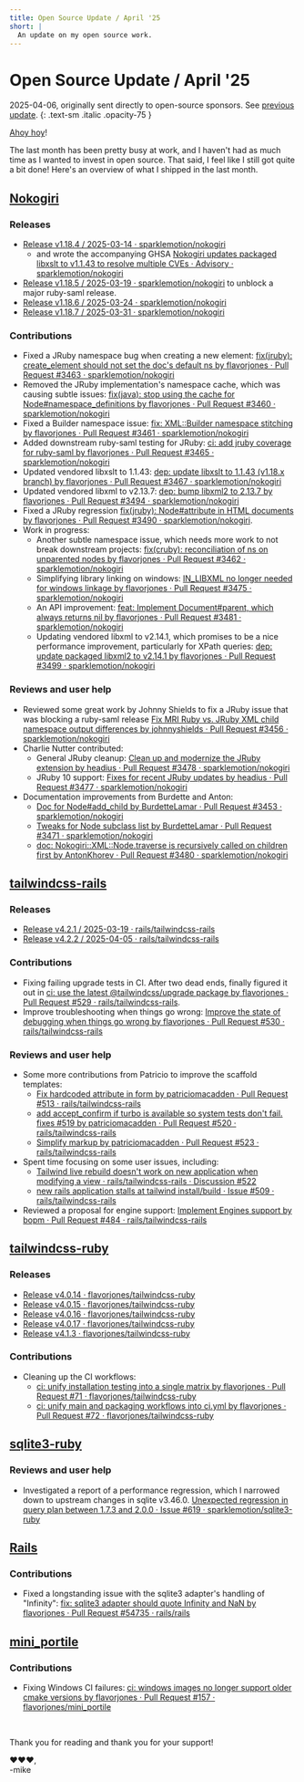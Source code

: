 ```yaml
---
title: Open Source Update / April '25
short: |
  An update on my open source work.
---
```


# Open Source Update / April '25

2025-04-06, originally sent directly to open-source sponsors. See [previous update](/posts/2025/03/open-source-update.html).
{: .text-sm .italic .opacity-75 }

[Ahoy hoy](https://en.wiktionary.org/wiki/ahoy-hoy)!

The last month has been pretty busy at work, and I haven't had as much time as I wanted to invest in open source. That said, I feel like I still got quite a bit done! Here's an overview of what I shipped in the last month.


## [Nokogiri](https://github.com/sparklemotion/nokogiri)

### Releases

- [Release v1.18.4 / 2025-03-14 · sparklemotion/nokogiri](https://github.com/sparklemotion/nokogiri/releases/tag/v1.18.4)
  - and wrote the accompanying GHSA [Nokogiri updates packaged libxslt to v1.1.43 to resolve multiple CVEs · Advisory · sparklemotion/nokogiri](https://github.com/sparklemotion/nokogiri/security/advisories/GHSA-mrxw-mxhj-p664)
- [Release v1.18.5 / 2025-03-19 · sparklemotion/nokogiri](https://github.com/sparklemotion/nokogiri/releases/tag/v1.18.5) to unblock a major ruby-saml release.
- [Release v1.18.6 / 2025-03-24 · sparklemotion/nokogiri](https://github.com/sparklemotion/nokogiri/releases/tag/v1.18.6)
- [Release v1.18.7 / 2025-03-31 · sparklemotion/nokogiri](https://github.com/sparklemotion/nokogiri/releases/tag/v1.18.7)

### Contributions

- Fixed a JRuby namespace bug when creating a new element: [fix(jruby): create_element should not set the doc's default ns by flavorjones · Pull Request #3463 · sparklemotion/nokogiri](https://github.com/sparklemotion/nokogiri/pull/3463)
- Removed the JRuby implementation's namespace cache, which was causing subtle issues: [fix(java): stop using the cache for Node#namespace_definitions by flavorjones · Pull Request #3460 · sparklemotion/nokogiri](https://github.com/sparklemotion/nokogiri/pull/3460)
- Fixed a Builder namespace issue: [fix: XML::Builder namespace stitching by flavorjones · Pull Request #3461 · sparklemotion/nokogiri](https://github.com/sparklemotion/nokogiri/pull/3461)
- Added downstream ruby-saml testing for JRuby: [ci: add jruby coverage for ruby-saml by flavorjones · Pull Request #3465 · sparklemotion/nokogiri](https://github.com/sparklemotion/nokogiri/pull/3465)
- Updated vendored libxslt to 1.1.43: [dep: update libxslt to 1.1.43 (v1.18.x branch) by flavorjones · Pull Request #3467 · sparklemotion/nokogiri](https://github.com/sparklemotion/nokogiri/pull/3467)
- Updated vendored libxml to v2.13.7: [dep: bump libxml2 to 2.13.7 by flavorjones · Pull Request #3494 · sparklemotion/nokogiri](https://github.com/sparklemotion/nokogiri/pull/3494)
- Fixed a JRuby regression [fix(jruby): Node#attribute in HTML documents by flavorjones · Pull Request #3490 · sparklemotion/nokogiri](https://github.com/sparklemotion/nokogiri/pull/3490).
- Work in progress:
  - Another subtle namespace issue, which needs more work to not break downstream projects: [fix(cruby): reconciliation of ns on unparented nodes by flavorjones · Pull Request #3462 · sparklemotion/nokogiri](https://github.com/sparklemotion/nokogiri/pull/3462)
  - Simplifying library linking on windows: [IN_LIBXML no longer needed for windows linkage by flavorjones · Pull Request #3475 · sparklemotion/nokogiri](https://github.com/sparklemotion/nokogiri/pull/3475)
  - An API improvement: [feat: Implement Document#parent, which always returns nil by flavorjones · Pull Request #3481 · sparklemotion/nokogiri](https://github.com/sparklemotion/nokogiri/pull/3481)
  - Updating vendored libxml to v2.14.1, which promises to be a nice performance improvement, particularly for XPath queries: [dep: update packaged libxml2 to v2.14.1 by flavorjones · Pull Request #3499 · sparklemotion/nokogiri](https://github.com/sparklemotion/nokogiri/pull/3499)

### Reviews and user help

- Reviewed some great work by Johnny Shields to fix a JRuby issue that was blocking a ruby-saml release [Fix MRI Ruby vs. JRuby XML child namespace output differences by johnnyshields · Pull Request #3456 · sparklemotion/nokogiri](https://github.com/sparklemotion/nokogiri/pull/3456)
- Charlie Nutter contributed:
  - General JRuby cleanup: [Clean up and modernize the JRuby extension by headius · Pull Request #3478 · sparklemotion/nokogiri](https://github.com/sparklemotion/nokogiri/pull/3478)
  - JRuby 10 support: [Fixes for recent JRuby updates by headius · Pull Request #3477 · sparklemotion/nokogiri](https://github.com/sparklemotion/nokogiri/pull/3477)
- Documentation improvements from Burdette and Anton:
  - [Doc for Node#add_child by BurdetteLamar · Pull Request #3453 · sparklemotion/nokogiri](https://github.com/sparklemotion/nokogiri/pull/3453)
  - [Tweaks for Node subclass list by BurdetteLamar · Pull Request #3471 · sparklemotion/nokogiri](https://github.com/sparklemotion/nokogiri/pull/3471)
  - [doc: Nokogiri::XML::Node.traverse is recursively called on children first by AntonKhorev · Pull Request #3480 · sparklemotion/nokogiri](https://github.com/sparklemotion/nokogiri/pull/3480)

## [tailwindcss-rails](https://github.com/rails/tailwindcss-rails)

### Releases

- [Release v4.2.1 / 2025-03-19 · rails/tailwindcss-rails](https://github.com/rails/tailwindcss-rails/releases/tag/v4.2.1)
- [Release v4.2.2 / 2025-04-05 · rails/tailwindcss-rails](https://github.com/rails/tailwindcss-rails/releases/tag/v4.2.2)

### Contributions

- Fixing failing upgrade tests in CI. After two dead ends, finally figured it out in [ci: use the latest @tailwindcss/upgrade package by flavorjones · Pull Request #529 · rails/tailwindcss-rails](https://github.com/rails/tailwindcss-rails/pull/529).
- Improve troubleshooting when things go wrong: [Improve the state of debugging when things go wrong by flavorjones · Pull Request #530 · rails/tailwindcss-rails](https://github.com/rails/tailwindcss-rails/pull/530)

### Reviews and user help

- Some more contributions from Patricio to improve the scaffold templates:
  - [Fix hardcoded attribute in form by patriciomacadden · Pull Request #513 · rails/tailwindcss-rails](https://github.com/rails/tailwindcss-rails/pull/513)
  - [add accept_confirm if turbo is available so system tests don't fail. fixes #519 by patriciomacadden · Pull Request #520 · rails/tailwindcss-rails](https://github.com/rails/tailwindcss-rails/pull/520)
  - [Simplify markup by patriciomacadden · Pull Request #523 · rails/tailwindcss-rails](https://github.com/rails/tailwindcss-rails/pull/523)
- Spent time focusing on some user issues, including:
  - [Tailwind live rebuild doesn't work on new application when modifying a view · rails/tailwindcss-rails · Discussion #522](https://github.com/rails/tailwindcss-rails/discussions/522)
  - [new rails application stalls at tailwind install/build · Issue #509 · rails/tailwindcss-rails](https://github.com/rails/tailwindcss-rails/issues/509#issuecomment-2752751168)
- Reviewed a proposal for engine support: [Implement Engines support by bopm · Pull Request #484 · rails/tailwindcss-rails](https://github.com/rails/tailwindcss-rails/pull/484)


## [tailwindcss-ruby](https://github.com/flavorjones/tailwindcss-ruby)

### Releases

- [Release v4.0.14 · flavorjones/tailwindcss-ruby](https://github.com/flavorjones/tailwindcss-ruby/releases/tag/v4.0.14)
- [Release v4.0.15 · flavorjones/tailwindcss-ruby](https://github.com/flavorjones/tailwindcss-ruby/releases/tag/v4.0.15)
- [Release v4.0.16 · flavorjones/tailwindcss-ruby](https://github.com/flavorjones/tailwindcss-ruby/releases/tag/v4.0.16)
- [Release v4.0.17 · flavorjones/tailwindcss-ruby](https://github.com/flavorjones/tailwindcss-ruby/releases/tag/v4.0.17)
- [Release v4.1.3 · flavorjones/tailwindcss-ruby](https://github.com/flavorjones/tailwindcss-ruby/releases/tag/v4.1.3)

### Contributions

- Cleaning up the CI workflows:
  - [ci: unify installation testing into a single matrix by flavorjones · Pull Request #71 · flavorjones/tailwindcss-ruby](https://github.com/flavorjones/tailwindcss-ruby/pull/71)
  - [ci: unify main and packaging workflows into ci.yml by flavorjones · Pull Request #72 · flavorjones/tailwindcss-ruby](https://github.com/flavorjones/tailwindcss-ruby/pull/72)


## [sqlite3-ruby](https://github.com/sparklemotion/sqlite3-ruby)

### Reviews and user help

- Investigated a report of a performance regression, which I narrowed down to upstream changes in sqlite v3.46.0. [Unexpected regression in query plan between 1.7.3 and 2.0.0 · Issue #619 · sparklemotion/sqlite3-ruby](https://github.com/sparklemotion/sqlite3-ruby/issues/619)


## [Rails](https://github.com/rails/rails)

### Contributions

- Fixed a longstanding issue with the sqlite3 adapter's handling of "Infinity": [fix: sqlite3 adapter should quote Infinity and NaN by flavorjones · Pull Request #54735 · rails/rails](https://github.com/rails/rails/pull/54735)


## [mini_portile](https://github.com/flavorjones/mini_portile)

### Contributions

- Fixing Windows CI failures: [ci: windows images no longer support older cmake versions by flavorjones · Pull Request #157 · flavorjones/mini_portile](https://github.com/flavorjones/mini_portile/pull/157)

<br>

Thank you for reading and thank you for your support!

❤️❤️❤️,<br>
-mike

